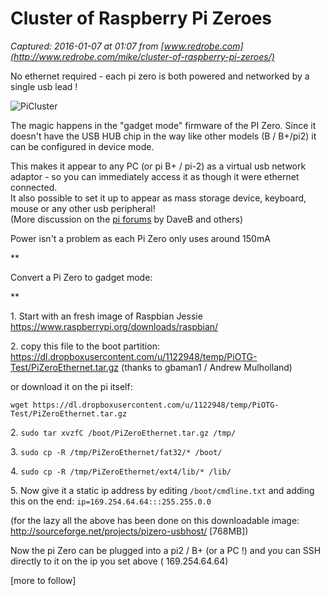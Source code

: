 # Cluster of Raspberry Pi Zeroes

_Captured: 2016-01-07 at 01:07 from [www.redrobe.com](http://www.redrobe.com/mike/cluster-of-raspberry-pi-zeroes/)_

No ethernet required - each pi zero is both powered and networked by a single usb lead !

![PiCluster](http://www.redrobe.com/mike/wp-content/uploads/2016/01/CXjsR6yWwAAyAQa-300x240.jpg)

The magic happens in the "gadget mode" firmware of the PI Zero. Since it doesn't have the USB HUB chip in the way like other models (B / B+/pi2) it can be configured in device mode.

This makes it appear to any PC (or pi B+ / pi-2) as a virtual usb network adaptor - so you can immediately access it as though it were ethernet connected.  
It also possible to set it up to appear as mass storage device, keyboard, mouse or any other usb peripheral!  
(More discussion on the [pi forums](https://www.raspberrypi.org/forums/viewtopic.php?f=29&t=129653) by DaveB and others)

Power isn't a problem as each Pi Zero only uses around 150mA

**

Convert a Pi Zero to gadget mode:

**

1\. Start with an fresh image of Raspbian Jessie <https://www.raspberrypi.org/downloads/raspbian/>

2\. copy this file to the boot partition: <https://dl.dropboxusercontent.com/u/1122948/temp/PiOTG-Test/PiZeroEthernet.tar.gz> (thanks to gbaman1 / Andrew Mulholland)

or download it on the pi itself:

`wget https://dl.dropboxusercontent.com/u/1122948/temp/PiOTG-Test/PiZeroEthernet.tar.gz`

2\. `sudo tar xvzfC /boot/PiZeroEthernet.tar.gz /tmp/`

3\. `sudo cp -R /tmp/PiZeroEthernet/fat32/* /boot/`

4\. `sudo cp -R /tmp/PiZeroEthernet/ext4/lib/* /lib/`

5\. Now give it a static ip address by editing `/boot/cmdline.txt` and adding this on the end: `ip=169.254.64.64:::255.255.0.0`

(for the lazy all the above has been done on this downloadable image:  
<http://sourceforge.net/projects/pizero-usbhost/> [768MB])

Now the pi Zero can be plugged into a pi2 / B+ (or a PC !) and you can SSH directly to it on the ip you set above ( 169.254.64.64)

[more to follow]
